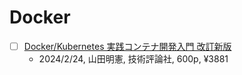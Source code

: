 # Docker

- [ ] [Docker/Kubernetes 実践コンテナ開発入門 改訂新版](https://www.amazon.co.jp/dp/B0CVLFLD7L)
  - 2024/2/24, 山田明憲, 技術評論社, 600p, ¥3881
